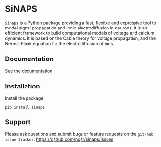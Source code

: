# SiNAPS

`Sinaps` is a Python package providing a fast, flexible and expressive tool to model signal propagation and ionic electrodiffusion in neurons. It is an efficient framework to build computational models of voltage and calcium dynamics. It is based on the Cable theory for voltage propagation, and the Nernst-Plank equation for the electrodiffusion of ions.

## Documentation

See the [documentation](https://math.unice.fr/~guerrier/sinaps_doc)

## Installation

Install the package:

    pip install sinaps


## Support

Please ask questions and submit bugs or feature requests on the
`git-hub issue tracker`: https://github.com/ngltr/sinaps/issues

